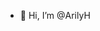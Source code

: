 - 👋 Hi, I’m @ArilyH


<!---
ArilyH/ArilyH is a ✨ special ✨ repository because its `README.md` (this file) appears on your GitHub profile.
You can click the Preview link to take a look at your changes.
--->
